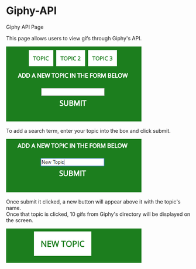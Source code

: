 # Giphy-API

Giphy API Page

This page allows users to view gifs through Giphy's API.

<img src="assets/images/topics.png">

To add a search term, enter your topic into the box and click submit.

<img src="assets/images/new-topic.png">

Once submit it clicked, a new button will appear above it with the topic's name.</br>
Once that topic is clicked, 10 gifs from Giphy's directory will be displayed on the screen.

<img src="assets/images/topic-button.png">